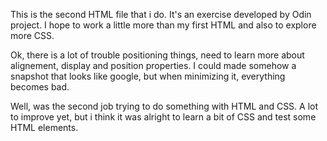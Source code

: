 This is the second HTML file that i do. It's an exercise developed by Odin project. I hope to work a little more than my first HTML and also to explore more CSS. 

Ok, there is a lot of trouble positioning things, need to learn more about alignement, display and position properties. I could made somehow a snapshot that looks like google, but when minimizing it, everything becomes bad.

Well, was the second job trying to do something with HTML and CSS. A lot to improve yet, but i think it was alright to learn a bit of CSS and test some HTML elements.